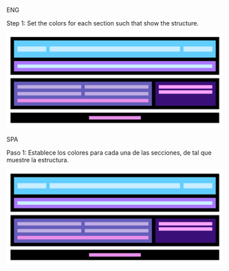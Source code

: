 ENG

Step 1:
Set the colors for each section such that show the structure.

![maquet](/images/maqueta.PNG)

SPA

Paso 1:
Establece los colores para cada una de las secciones, de tal que muestre la estructura.

![maqueta](/images/maqueta.PNG)
